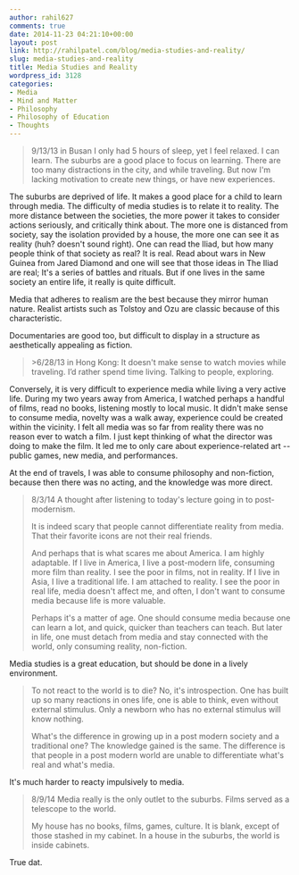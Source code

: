 ```yaml
---
author: rahil627
comments: true
date: 2014-11-23 04:21:10+00:00
layout: post
link: http://rahilpatel.com/blog/media-studies-and-reality/
slug: media-studies-and-reality
title: Media Studies and Reality
wordpress_id: 3128
categories:
- Media
- Mind and Matter
- Philosophy
- Philosophy of Education
- Thoughts
---
```


<blockquote>9/13/13 in Busan
I only had 5 hours of sleep, yet I feel relaxed. I can learn. The suburbs are a good place to focus on learning. There are too many distractions in the city, and while traveling. But now I'm lacking motivation to create new things, or  have new experiences.</blockquote>



The suburbs are deprived of life. It makes a good place for a child to learn through media. The difficulty of media studies is to relate it to reality. The more distance between the societies, the more power it takes to consider actions seriously, and critically think about. The more one is distanced from society, say the isolation provided by a house, the more one can see it as reality (huh? doesn't sound right). One can read the Iliad, but how many people think of that society as real? It is real. Read about wars in New Guinea from Jared Diamond and one will see that those ideas in The Iliad are real; It's a series of battles and rituals. But if one lives in the same society an entire life, it really is quite difficult.

Media that adheres to realism are the best because they mirror human nature. Realist artists such as Tolstoy and Ozu are classic because of this characteristic.

Documentaries are good too, but difficult to display in a structure as aesthetically appealing as fiction.





<blockquote>>6/28/13 in Hong Kong:
It doesn't make sense to watch movies while traveling. I’d rather spend time living. Talking to people, exploring.</blockquote>



Conversely, it is very difficult to experience media while living a very active life. During my two years away from America, I watched perhaps a handful of films, read no books, listening mostly to local music. It didn't make sense to consume media, novelty was a walk away, experience could be created within the vicinity. I felt all media was so far from reality there was no reason ever to watch a film. I just kept thinking of what the director was doing to make the film. It led me to only care about experience-related art -- public games, new media, and performances.

At the end of travels, I was able to consume philosophy and non-fiction, because then there was no acting, and the knowledge was more direct.





<blockquote>8/3/14
A thought after listening to today's lecture going in to post-modernism.

It is indeed scary that people cannot differentiate reality from media. That their favorite icons are not their real friends.

And perhaps that is what scares me about America. I am highly adaptable. If I live in America, I live a post-modern life, consuming more film than reality. I see the poor in films, not in reality. If I live in Asia, I live a traditional life. I am attached to reality. I see the poor in real life, media doesn't affect me, and often, I don't want to consume media because life is more valuable.

Perhaps it's a matter of age. One should consume media because one can learn a lot, and quick, quicker than teachers can teach. But later in life, one must detach from media and stay connected with the world, only consuming reality, non-fiction.</blockquote>



Media studies is a great education, but should be done in a lively environment.



<blockquote>To not react to the world is to die? No, it's introspection. One has built up so many reactions in ones life, one is able to think, even without external stimulus. Only a newborn who has no external stimulus will know nothing.

What's the difference in growing up in a post modern society and a traditional one? The knowledge gained is the same. The difference is that people in a post modern world are unable to differentiate what's real and what's media.</blockquote>



It's much harder to reacty impulsively to media.



<blockquote>8/9/14
Media really is the only outlet to the suburbs. Films served as a telescope to the world.

My house has no books, films, games, culture. It is blank, except of those stashed in my cabinet. In a house in the suburbs, the world is inside cabinets.
</blockquote>



True dat.

